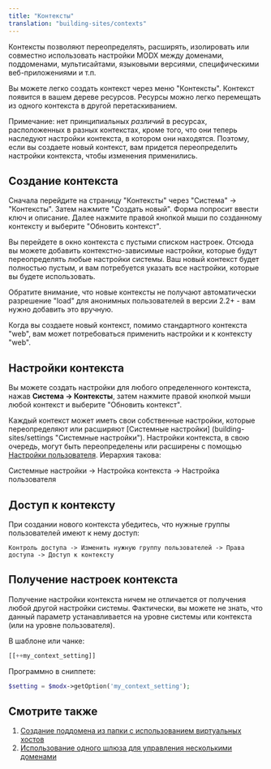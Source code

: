 ```yaml
---
title: "Контексты"
translation: "building-sites/contexts"
---
```


 Контексты позволяют переопределять, расширять, изолировать или совместно использовать настройки MODX между доменами, поддоменами, мультисайтами, языковыми версиями, специфическими веб-приложениями и т.п.

 Вы можете легко создать контекст через меню "Контексты". Контекст появится в вашем дереве ресурсов. Ресурсы можно легко перемещать из одного контекста в другой перетаскиванием.

 Примечание: нет принципиальных _различий_ в ресурсах, расположенных в разных контекстах, кроме того, что они теперь наследуют настройки контекста, в котором они находятся. Поэтому, если вы создаете новый контекст, вам придется переопределить настройки контекста, чтобы изменения применились.

## Создание контекста

 Сначала перейдите на страницу "Контексты" через "Система" -> "Контексты". Затем нажмите "Создать новый". Форма попросит ввести ключ и описание. Далее нажмите правой кнопкой мыши по созданному контексту и выберите "Обновить контекст".

 Вы перейдете в окно контекста с пустыми списком настроек. Отсюда вы можете добавить контекстно-зависимые настройки, которые будут переопределять любые настройки системы. Ваш новый контекст будет полностью пустым, и вам потребуется указать все настройки, которые вы будете использовать.

 Обратите внимание, что новые контексты не получают автоматически разрешение "load" для анонимных пользователей в версии 2.2+ - вам нужно добавить это вручную.

 Когда вы создаете новый контекст, помимо стандартного контекста "web", вам может потребоваться применить настройки и к контексту "web".

## Настройки контекста

 Вы можете создать настройки для любого определенного контекста, нажав **Система -> Контексты**, затем нажмите правой кнопкой мыши любой контекст и выберите "Обновить контекст".

 Каждый контекст может иметь свои собственные настройки, которые переопределяют или расширяют [Системные настройки] (building-sites/settings "Системные настройки"). Настройки контекста, в свою очередь, могут быть переопределены или расширены с помощью [Настройки пользователя](administering-your-site/security/users#Users-UsersUserSettings). Иерархия такова:

 Системные настройки -> Настройка контекста -> Настройка пользователя

## Доступ к контексту

 При создании нового контекста убедитесь, что нужные группы пользователей имеют к нему доступ:

`Контроль доступа -> Изменить нужную группу пользователей -> Права доступа -> Доступ к контексту`

## Получение настроек контекста

 Получение настройки контекста ничем не отличается от получения любой другой настройки системы. Фактически, вы можете не знать, что данный параметр устанавливается на уровне системы или контекста (или на уровне пользователя).

 В шаблоне или чанке:

``` php
[[++my_context_setting]]
```

Программно в сниппете:

``` php
$setting = $modx->getOption('my_context_setting');
```

## Смотрите также

1. [Создание поддомена из папки с использованием виртуальных хостов](building-sites/contexts/virtual-host)
2. [Использование одного шлюза для управления несколькими доменами](building-sites/contexts/gateway-plugin)